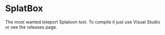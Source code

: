 # SplatBox
The most wanted teleport Splatoon tool.
To compile it just use Visual Studio or see the releases page.
